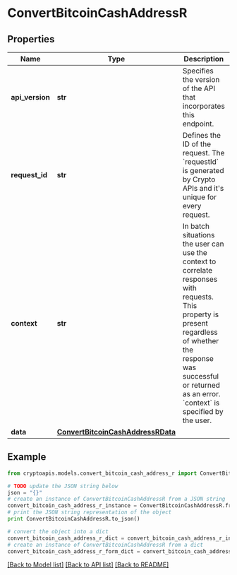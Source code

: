 # ConvertBitcoinCashAddressR


## Properties
Name | Type | Description | Notes
------------ | ------------- | ------------- | -------------
**api_version** | **str** | Specifies the version of the API that incorporates this endpoint. | 
**request_id** | **str** | Defines the ID of the request. The &#x60;requestId&#x60; is generated by Crypto APIs and it&#39;s unique for every request. | 
**context** | **str** | In batch situations the user can use the context to correlate responses with requests. This property is present regardless of whether the response was successful or returned as an error. &#x60;context&#x60; is specified by the user. | [optional] 
**data** | [**ConvertBitcoinCashAddressRData**](ConvertBitcoinCashAddressRData.md) |  | 

## Example

```python
from cryptoapis.models.convert_bitcoin_cash_address_r import ConvertBitcoinCashAddressR

# TODO update the JSON string below
json = "{}"
# create an instance of ConvertBitcoinCashAddressR from a JSON string
convert_bitcoin_cash_address_r_instance = ConvertBitcoinCashAddressR.from_json(json)
# print the JSON string representation of the object
print ConvertBitcoinCashAddressR.to_json()

# convert the object into a dict
convert_bitcoin_cash_address_r_dict = convert_bitcoin_cash_address_r_instance.to_dict()
# create an instance of ConvertBitcoinCashAddressR from a dict
convert_bitcoin_cash_address_r_form_dict = convert_bitcoin_cash_address_r.from_dict(convert_bitcoin_cash_address_r_dict)
```
[[Back to Model list]](../README.md#documentation-for-models) [[Back to API list]](../README.md#documentation-for-api-endpoints) [[Back to README]](../README.md)


